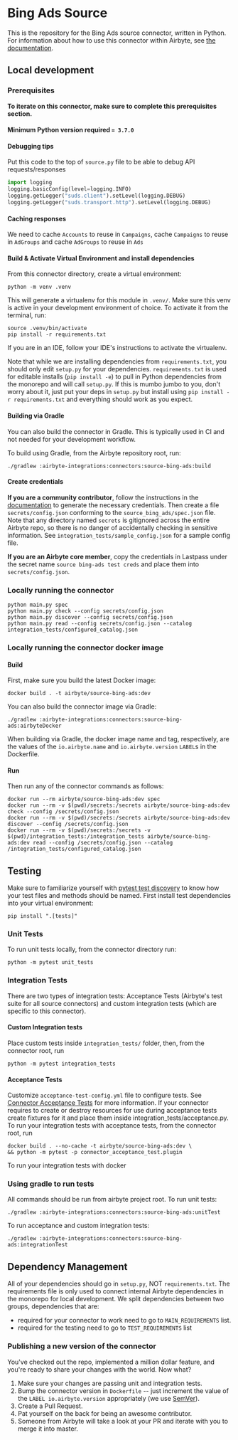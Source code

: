 # Bing Ads Source

This is the repository for the Bing Ads source connector, written in Python.
For information about how to use this connector within Airbyte, see [the documentation](https://docs.airbyte.com/integrations/sources/bing-ads).

## Local development

### Prerequisites
**To iterate on this connector, make sure to complete this prerequisites section.**

#### Minimum Python version required `= 3.7.0`

#### Debugging tips

Put this code to the top of `source.py` file to be able to debug API requests/responses

```python
import logging
logging.basicConfig(level=logging.INFO)
logging.getLogger("suds.client").setLevel(logging.DEBUG)
logging.getLogger("suds.transport.http").setLevel(logging.DEBUG)
```

#### Caching responses
We need to cache `Accounts` to reuse in `Campaigns`, cache `Campaigns` to reuse in `AdGroups` and cache `AdGroups` to reuse in `Ads`


#### Build & Activate Virtual Environment and install dependencies
From this connector directory, create a virtual environment:
```
python -m venv .venv
```

This will generate a virtualenv for this module in `.venv/`. Make sure this venv is active in your
development environment of choice. To activate it from the terminal, run:
```
source .venv/bin/activate
pip install -r requirements.txt
```
If you are in an IDE, follow your IDE's instructions to activate the virtualenv.

Note that while we are installing dependencies from `requirements.txt`, you should only edit `setup.py` for your dependencies. `requirements.txt` is
used for editable installs (`pip install -e`) to pull in Python dependencies from the monorepo and will call `setup.py`.
If this is mumbo jumbo to you, don't worry about it, just put your deps in `setup.py` but install using `pip install -r requirements.txt` and everything
should work as you expect.

#### Building via Gradle
You can also build the connector in Gradle. This is typically used in CI and not needed for your development workflow.

To build using Gradle, from the Airbyte repository root, run:
```
./gradlew :airbyte-integrations:connectors:source-bing-ads:build
```

#### Create credentials
**If you are a community contributor**, follow the instructions in the [documentation](https://docs.airbyte.com/integrations/sources/bing-ads)
to generate the necessary credentials. Then create a file `secrets/config.json` conforming to the `source_bing_ads/spec.json` file.
Note that any directory named `secrets` is gitignored across the entire Airbyte repo, so there is no danger of accidentally checking in sensitive information.
See `integration_tests/sample_config.json` for a sample config file.

**If you are an Airbyte core member**, copy the credentials in Lastpass under the secret name `source bing-ads test creds`
and place them into `secrets/config.json`.

### Locally running the connector
```
python main.py spec
python main.py check --config secrets/config.json
python main.py discover --config secrets/config.json
python main.py read --config secrets/config.json --catalog integration_tests/configured_catalog.json
```

### Locally running the connector docker image

#### Build
First, make sure you build the latest Docker image:
```
docker build . -t airbyte/source-bing-ads:dev
```

You can also build the connector image via Gradle:
```
./gradlew :airbyte-integrations:connectors:source-bing-ads:airbyteDocker
```
When building via Gradle, the docker image name and tag, respectively, are the values of the `io.airbyte.name` and `io.airbyte.version` `LABEL`s in
the Dockerfile.

#### Run
Then run any of the connector commands as follows:
```
docker run --rm airbyte/source-bing-ads:dev spec
docker run --rm -v $(pwd)/secrets:/secrets airbyte/source-bing-ads:dev check --config /secrets/config.json
docker run --rm -v $(pwd)/secrets:/secrets airbyte/source-bing-ads:dev discover --config /secrets/config.json
docker run --rm -v $(pwd)/secrets:/secrets -v $(pwd)/integration_tests:/integration_tests airbyte/source-bing-ads:dev read --config /secrets/config.json --catalog /integration_tests/configured_catalog.json
```
## Testing
Make sure to familiarize yourself with [pytest test discovery](https://docs.pytest.org/en/latest/goodpractices.html#test-discovery) to know how your test files and methods should be named.
First install test dependencies into your virtual environment:
```
pip install ".[tests]"
```
### Unit Tests
To run unit tests locally, from the connector directory run:
```
python -m pytest unit_tests
```

### Integration Tests
There are two types of integration tests: Acceptance Tests (Airbyte's test suite for all source connectors) and custom integration tests (which are specific to this connector).
#### Custom Integration tests
Place custom tests inside `integration_tests/` folder, then, from the connector root, run
```
python -m pytest integration_tests
```
#### Acceptance Tests
Customize `acceptance-test-config.yml` file to configure tests. See [Connector Acceptance Tests](https://docs.airbyte.com/connector-development/testing-connectors/connector-acceptance-tests-reference) for more information.
If your connector requires to create or destroy resources for use during acceptance tests create fixtures for it and place them inside integration_tests/acceptance.py.
To run your integration tests with acceptance tests, from the connector root, run
```
docker build . --no-cache -t airbyte/source-bing-ads:dev \
&& python -m pytest -p connector_acceptance_test.plugin
```
To run your integration tests with docker

### Using gradle to run tests
All commands should be run from airbyte project root.
To run unit tests:
```
./gradlew :airbyte-integrations:connectors:source-bing-ads:unitTest
```
To run acceptance and custom integration tests:
```
./gradlew :airbyte-integrations:connectors:source-bing-ads:integrationTest
```

## Dependency Management
All of your dependencies should go in `setup.py`, NOT `requirements.txt`. The requirements file is only used to connect internal Airbyte dependencies in the monorepo for local development.
We split dependencies between two groups, dependencies that are:
* required for your connector to work need to go to `MAIN_REQUIREMENTS` list.
* required for the testing need to go to `TEST_REQUIREMENTS` list

### Publishing a new version of the connector
You've checked out the repo, implemented a million dollar feature, and you're ready to share your changes with the world. Now what?
1. Make sure your changes are passing unit and integration tests.
1. Bump the connector version in `Dockerfile` -- just increment the value of the `LABEL io.airbyte.version` appropriately (we use [SemVer](https://semver.org/)).
1. Create a Pull Request.
1. Pat yourself on the back for being an awesome contributor.
1. Someone from Airbyte will take a look at your PR and iterate with you to merge it into master.
